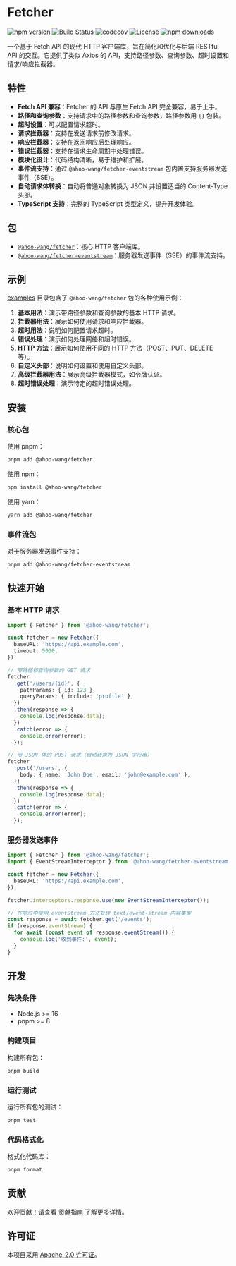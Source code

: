 # Fetcher

[![npm version](https://img.shields.io/npm/v/@ahoo-wang/fetcher.svg)](https://www.npmjs.com/package/@ahoo-wang/fetcher)
[![Build Status](https://github.com/Ahoo-Wang/fetcher/actions/workflows/ci.yml/badge.svg)](https://github.com/Ahoo-Wang/fetcher/actions)
[![codecov](https://codecov.io/gh/Ahoo-Wang/fetcher/graph/badge.svg?token=JGiWZ52CvJ)](https://codecov.io/gh/Ahoo-Wang/fetcher)
[![License](https://img.shields.io/npm/l/@ahoo-wang/fetcher.svg)](https://github.com/Ahoo-Wang/fetcher/blob/main/LICENSE)
[![npm downloads](https://img.shields.io/npm/dm/@ahoo-wang/fetcher.svg)](https://www.npmjs.com/package/@ahoo-wang/fetcher)

一个基于 Fetch API 的现代 HTTP 客户端库，旨在简化和优化与后端 RESTful API 的交互。它提供了类似 Axios 的 API，支持路径参数、查询参数、超时设置和请求/响应拦截器。

## 特性

- **Fetch API 兼容**：Fetcher 的 API 与原生 Fetch API 完全兼容，易于上手。
- **路径和查询参数**：支持请求中的路径参数和查询参数，路径参数用 `{}` 包装。
- **超时设置**：可以配置请求超时。
- **请求拦截器**：支持在发送请求前修改请求。
- **响应拦截器**：支持在返回响应后处理响应。
- **错误拦截器**：支持在请求生命周期中处理错误。
- **模块化设计**：代码结构清晰，易于维护和扩展。
- **事件流支持**：通过 `@ahoo-wang/fetcher-eventstream` 包内置支持服务器发送事件（SSE）。
- **自动请求体转换**：自动将普通对象转换为 JSON 并设置适当的 Content-Type 头部。
- **TypeScript 支持**：完整的 TypeScript 类型定义，提升开发体验。

## 包

- [`@ahoo-wang/fetcher`](packages/fetcher)：核心 HTTP 客户端库。
- [`@ahoo-wang/fetcher-eventstream`](./packages/eventstream)：服务器发送事件（SSE）的事件流支持。

## 示例

[examples](./examples) 目录包含了 `@ahoo-wang/fetcher` 包的各种使用示例：

1. **基本用法**：演示带路径参数和查询参数的基本 HTTP 请求。
2. **拦截器用法**：展示如何使用请求和响应拦截器。
3. **超时用法**：说明如何配置请求超时。
4. **错误处理**：演示如何处理网络和超时错误。
5. **HTTP 方法**：展示如何使用不同的 HTTP 方法（POST、PUT、DELETE 等）。
6. **自定义头部**：说明如何设置和使用自定义头部。
7. **高级拦截器用法**：展示高级拦截器模式，如令牌认证。
8. **超时错误处理**：演示特定的超时错误处理。

## 安装

### 核心包

使用 pnpm：

```bash
pnpm add @ahoo-wang/fetcher
```

使用 npm：

```bash
npm install @ahoo-wang/fetcher
```

使用 yarn：

```bash
yarn add @ahoo-wang/fetcher
```

### 事件流包

对于服务器发送事件支持：

```bash
pnpm add @ahoo-wang/fetcher-eventstream
```

## 快速开始

### 基本 HTTP 请求

```typescript
import { Fetcher } from '@ahoo-wang/fetcher';

const fetcher = new Fetcher({
  baseURL: 'https://api.example.com',
  timeout: 5000,
});

// 带路径和查询参数的 GET 请求
fetcher
  .get('/users/{id}', {
    pathParams: { id: 123 },
    queryParams: { include: 'profile' },
  })
  .then(response => {
    console.log(response.data);
  })
  .catch(error => {
    console.error(error);
  });

// 带 JSON 体的 POST 请求（自动转换为 JSON 字符串）
fetcher
  .post('/users', {
    body: { name: 'John Doe', email: 'john@example.com' },
  })
  .then(response => {
    console.log(response.data);
  })
  .catch(error => {
    console.error(error);
  });
```

### 服务器发送事件

```typescript
import { Fetcher } from '@ahoo-wang/fetcher';
import { EventStreamInterceptor } from '@ahoo-wang/fetcher-eventstream';

const fetcher = new Fetcher({
  baseURL: 'https://api.example.com',
});

fetcher.interceptors.response.use(new EventStreamInterceptor());

// 在响应中使用 eventStream 方法处理 text/event-stream 内容类型
const response = await fetcher.get('/events');
if (response.eventStream) {
  for await (const event of response.eventStream()) {
    console.log('收到事件:', event);
  }
}
```

## 开发

### 先决条件

- Node.js >= 16
- pnpm >= 8

### 构建项目

构建所有包：

```bash
pnpm build
```

### 运行测试

运行所有包的测试：

```bash
pnpm test
```

### 代码格式化

格式化代码库：

```bash
pnpm format
```

## 贡献

欢迎贡献！请查看 [贡献指南](./CONTRIBUTING.md) 了解更多详情。

## 许可证

本项目采用 [Apache-2.0 许可证](./LICENSE)。
